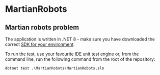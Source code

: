 # MartianRobots
## Martian robots problem

The application is written in .NET 8 - make sure you have downloaded the correct [SDK for your environment](https://dotnet.microsoft.com/en-us/download/dotnet/8.0).

To run the test, use your favourite IDE unit test engine or, from the command line, run the following command from the root of the repository:

```
dotnet test .\MartianRobots\MartianRobots.sln
```

